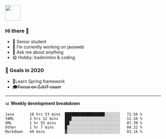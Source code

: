 <img src="https://github.com/egoist/egoist/raw/master/balloon.gif" width="50">

### Hi there 🐏

- 🌱 Senior student
- 🔭 I’m currently working on javaweb
- 💬 Ask me about anything
- 😄 Hobby: badminton & coding

### 🚀 Goals in 2020
+ 🍃Learn Spring framework
+ ~~🎓Focus on ZJUT exam~~
-------

📊 **Weekly development breakdown**
<!--START_SECTION:waka-->
```text
Java       18 hrs 53 mins  ██████████████████░░░░░░░   72.56 % 
YAML       3 hrs 12 mins   ███░░░░░░░░░░░░░░░░░░░░░░   12.34 % 
XML        1 hr 55 mins    ██░░░░░░░░░░░░░░░░░░░░░░░   07.39 % 
Other      1 hr 7 mins     █░░░░░░░░░░░░░░░░░░░░░░░░   04.32 % 
Markdown   49 mins         ▓░░░░░░░░░░░░░░░░░░░░░░░░   03.16 % 
```
<!--END_SECTION:waka-->
